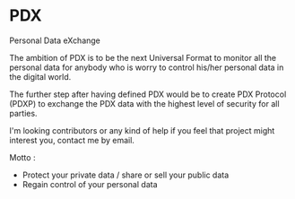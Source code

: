 # PDX
Personal Data eXchange

The ambition of PDX is to be the next Universal Format to monitor all the personal data for anybody who is worry to control his/her personal data in the digital world.

The further step after having defined PDX would be to create PDX Protocol (PDXP) to exchange the PDX data with the highest level of security for all parties.

I'm looking contributors or any kind of help if you feel that project might interest you, contact me by email.

Motto : 
- Protect your private data / share or sell your public data
- Regain control of your personal data
